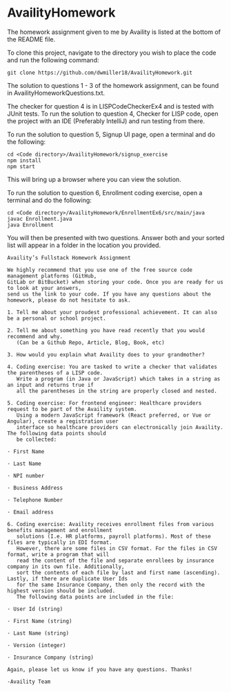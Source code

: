 # AvailityHomework

The homework assignment given to me by Availity is listed at the bottom of the README file.

To clone this project, navigate to the directory you wish to place the code and run the following command:
```
git clone https://github.com/dwmiller18/AvailityHomework.git
```

The solution to questions 1 - 3 of the homework assignment, can be found in AvailityHomeworkQuestions.txt.

The checker for question 4 is in LISPCodeCheckerEx4 and is tested with JUnit tests.  To run the solution to question 4, Checker for LISP code, open the project with an IDE (Preferably IntelliJ) and run testing from there.

To run the solution to question 5, Signup UI page, open a terminal and do the following:
```
cd <Code directory>/AvailityHomework/signup_exercise
npm install
npm start
```
This will bring up a browser where you can view the solution.

To run the solution to question 6, Enrollment coding exercise, open a terminal and do the following:
```
cd <Code directory>/AvailityHomework/EnrollmentEx6/src/main/java
javac Enrollment.java
java Enrollment
```
You will then be presented with two questions.  Answer both and your sorted list will appear in a folder in the location you provided.

```
Availity’s Fullstack Homework Assignment

We highly recommend that you use one of the free source code management platforms (GitHub, 
GitLab or BitBucket) when storing your code. Once you are ready for us to look at your answers, 
send us the link to your code. If you have any questions about the homework, please do not hesitate to ask.

1. Tell me about your proudest professional achievement. It can also be a personal or school project.

2. Tell me about something you have read recently that you would recommend and why. 
   (Can be a Github Repo, Article, Blog, Book, etc)

3. How would you explain what Availity does to your grandmother?

4. Coding exercise: You are tasked to write a checker that validates the parentheses of a LISP code. 
   Write a program (in Java or JavaScript) which takes in a string as an input and returns true if 
   all the parentheses in the string are properly closed and nested.

5. Coding exercise: For frontend engineer: Healthcare providers request to be part of the Availity system. 
   Using a modern JavaScript framework (React preferred, or Vue or Angular), create a registration user 
   interface so healthcare providers can electronically join Availity. The following data points should 
   be collected:

· First Name

· Last Name

· NPI number

· Business Address

· Telephone Number

· Email address

6. Coding exercise: Availity receives enrollment files from various benefits management and enrollment 
   solutions (I.e. HR platforms, payroll platforms). Most of these files are typically in EDI format. 
   However, there are some files in CSV format. For the files in CSV format, write a program that will 
   read the content of the file and separate enrollees by insurance company in its own file. Additionally, 
   sort the contents of each file by last and first name (ascending). Lastly, if there are duplicate User Ids 
   for the same Insurance Company, then only the record with the highest version should be included. 
   The following data points are included in the file:

· User Id (string)

· First Name (string)

· Last Name (string)

· Version (integer)

· Insurance Company (string)

Again, please let us know if you have any questions. Thanks!

-Availity Team
```
